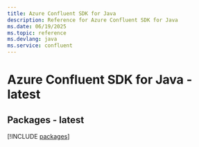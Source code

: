 ```yaml
---
title: Azure Confluent SDK for Java
description: Reference for Azure Confluent SDK for Java
ms.date: 06/19/2025
ms.topic: reference
ms.devlang: java
ms.service: confluent
---
```

# Azure Confluent SDK for Java - latest
## Packages - latest
[!INCLUDE [packages](confluent-index.md)]
